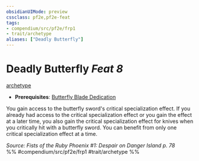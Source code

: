 ```yaml
---
obsidianUIMode: preview
cssclass: pf2e,pf2e-feat
tags:
- compendium/src/pf2e/frp1
- trait/archetype
aliases: ["Deadly Butterfly"]
---
```

# Deadly Butterfly  *Feat 8*  
[archetype](../../Rules/traits/archetype.md)  

- **Prerequisites**: [Butterfly Blade Dedication](butterfly-blade-dedication-frp1.md)

You gain access to the butterfly sword's critical specialization effect. If you already had access to the critical specialization effect or you gain the effect at a later time, you also gain the critical specialization effect for knives when you critically hit with a butterfly sword. You can benefit from only one critical specialization effect at a time.

*Source: Fists of the Ruby Phoenix #1: Despair on Danger Island p. 78*  
%% #compendium/src/pf2e/frp1 #trait/archetype %%